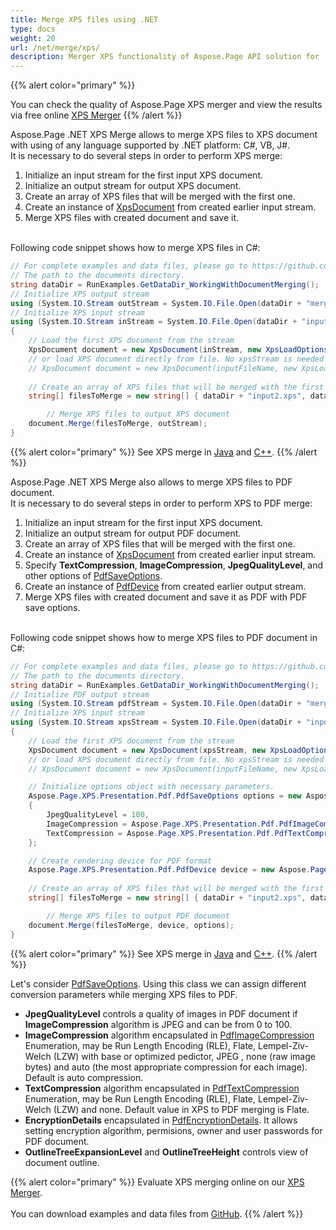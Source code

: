 ```yaml
---
title: Merge XPS files using .NET
type: docs
weight: 20
url: /net/merge/xps/
description: Merger XPS functionality of Aspose.Page API solution for .NET allows you to combine several XPS files into a single XPS or PDF document.
---
```


{{% alert color="primary" %}} 

You can check the quality of Aspose.Page XPS merger and view the results via free online <a nofollow href="https://products.aspose.app/page/merger/xps">XPS Merger</a> {{% /alert %}} 

Aspose.Page .NET XPS Merge allows to merge XPS files to XPS document with using of any language supported by .NET platform: C#, VB, J#.
<br>It is necessary to do several steps in order to perform XPS merge:
1. Initialize an input stream for the first input XPS document.
2. Initialize an output stream for output XPS document.
3. Create an array of XPS files that will be merged with the first one.
4. Create an instance of [XpsDocument](https://apireference.aspose.com/page/net/aspose.page.xps/xpsdocument) from created earlier input stream.
5. Merge XPS files with created document and save it. 

<br>Following code snippet shows how to merge XPS files in C#:
<br>
```C#
// For complete examples and data files, please go to https://github.com/aspose-page/Aspose.Page-for-.NET
// The path to the documents directory.
string dataDir = RunExamples.GetDataDir_WorkingWithDocumentMerging();
// Initialize XPS output stream
using (System.IO.Stream outStream = System.IO.File.Open(dataDir + "mergedXPSfiles.xps", System.IO.FileMode.Create, System.IO.FileAccess.Write))
// Initialize XPS input stream
using (System.IO.Stream inStream = System.IO.File.Open(dataDir + "input.xps", System.IO.FileMode.Open, System.IO.FileAccess.Read))
{
    // Load the first XPS document from the stream
    XpsDocument document = new XpsDocument(inStream, new XpsLoadOptions());
    // or load XPS document directly from file. No xpsStream is needed then.
    // XpsDocument document = new XpsDocument(inputFileName, new XpsLoadOptions());
    
    // Create an array of XPS files that will be merged with the first one
    string[] filesToMerge = new string[] { dataDir + "input2.xps", dataDir + "input3.xps" };

		// Merge XPS files to output XPS document
    document.Merge(filesToMerge, outStream);
}
```
{{% alert color="primary" %}}
See XPS merge in [Java](/page/java/merge/xps/) and [C++](/page/cpp/merge/xps/).
{{% /alert %}}

Aspose.Page .NET XPS Merge also allows to merge XPS files to PDF document.
<br>It is necessary to do several steps in order to perform XPS to PDF merge:
1. Initialize an input stream for the first input XPS document.
2. Initialize an output stream for output PDF document.
3. Create an array of XPS files that will be merged with the first one.
4. Create an instance of [XpsDocument](https://apireference.aspose.com/page/net/aspose.page.xps/xpsdocument) from created earlier input stream.
5. Specify **TextCompression**, **ImageCompression**, **JpegQualityLevel**, and other options of [PdfSaveOptions](https://apireference.aspose.com/page/net/aspose.page.xps.presentation.pdf/pdfsaveoptions).
6. Create an instance of [PdfDevice](https://apireference.aspose.com/page/net/aspose.page.xps.presentation.pdf/pdfdevice) from created earlier output stream.
7. Merge XPS files with created document and save it as PDF with PDF save options. 

<br>Following code snippet shows how to merge XPS files to PDF document in C#:
<br>
```C#
// For complete examples and data files, please go to https://github.com/aspose-page/Aspose.Page-for-.NET
// The path to the documents directory.
string dataDir = RunExamples.GetDataDir_WorkingWithDocumentMerging();
// Initialize PDF output stream
using (System.IO.Stream pdfStream = System.IO.File.Open(dataDir + "mergedXPSfiles.pdf", System.IO.FileMode.Create, System.IO.FileAccess.Write))
// Initialize XPS input stream
using (System.IO.Stream xpsStream = System.IO.File.Open(dataDir + "input.xps", System.IO.FileMode.Open, System.IO.FileAccess.Read))
{
    // Load the first XPS document from the stream
    XpsDocument document = new XpsDocument(xpsStream, new XpsLoadOptions());
    // or load XPS document directly from file. No xpsStream is needed then.
    // XpsDocument document = new XpsDocument(inputFileName, new XpsLoadOptions());

    // Initialize options object with necessary parameters.
    Aspose.Page.XPS.Presentation.Pdf.PdfSaveOptions options = new Aspose.Page.XPS.Presentation.Pdf.PdfSaveOptions()
    {
        JpegQualityLevel = 100,
        ImageCompression = Aspose.Page.XPS.Presentation.Pdf.PdfImageCompression.Jpeg,
        TextCompression = Aspose.Page.XPS.Presentation.Pdf.PdfTextCompression.Flate
    };

    // Create rendering device for PDF format
    Aspose.Page.XPS.Presentation.Pdf.PdfDevice device = new Aspose.Page.XPS.Presentation.Pdf.PdfDevice(pdfStream);
    
    // Create an array of XPS files that will be merged with the first one
    string[] filesToMerge = new string[] { dataDir + "input2.xps", dataDir + "input3.xps" };

		// Merge XPS files to output PDF document
    document.Merge(filesToMerge, device, options);
}
```
{{% alert color="primary" %}}
See XPS merge in [Java](/page/java/merge/xps/) and [C++](/page/cpp/merge/xps/).
{{% /alert %}}

Let's consider [PdfSaveOptions](https://apireference.aspose.com/page/net/aspose.page.xps.presentation.pdf/pdfsaveoptions). Using this class we can assign different conversion parameters while merging XPS files to PDF.
<br>
- **JpegQualityLevel** controls a quality of images in PDF document if **ImageCompression** algorithm is JPEG and can be from 0 to 100.
- **ImageCompression** algorithm encapsulated in [PdfImageCompression](https://apireference.aspose.com/page/net/aspose.page.xps.presentation.pdf/pdfimagecompression) Enumeration, may be Run Length Encoding (RLE), Flate, Lempel-Ziv-Welch (LZW) with base or optimized pedictor, JPEG , none (raw image bytes) and auto (the most appropriate compression for each image). Default is auto compression.
- **TextCompression** algorithm encapsulated in [PdfTextCompression](https://apireference.aspose.com/page/net/aspose.page.xps.presentation.pdf/pdftextcompression) Enumeration, may be Run Length Encoding (RLE), Flate, Lempel-Ziv-Welch (LZW) and none. Default value in XPS to PDF merging is Flate.
- **EncryptionDetails** encapsulated in [PdfEncryptionDetails](https://apireference.aspose.com/page/net/aspose.page.xps.presentation.pdf/pdfencryptiondetails). It allows setting encryption algorithm, permisions, owner and user passwords for PDF document.
- **OutlineTreeExpansionLevel** and **OutlineTreeHeight** controls view of document outline.

{{% alert color="primary" %}}
Evaluate XPS merging online on our <a nofollow href="https://products.aspose.app/page/merger/xps">XPS Merger</a>.
<br>
<br>
You can download examples and data files from [GitHub](https://github.com/aspose-page/Aspose.Page-for-.NET). {{% /alert %}} 
